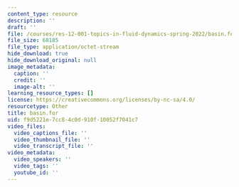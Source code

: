 ```yaml
---
content_type: resource
description: ''
draft: ''
file: /courses/res-12-001-topics-in-fluid-dynamics-spring-2022/basin.for
file_size: 68185
file_type: application/octet-stream
hide_download: true
hide_download_original: null
image_metadata:
  caption: ''
  credit: ''
  image-alt: ''
learning_resource_types: []
license: https://creativecommons.org/licenses/by-nc-sa/4.0/
resourcetype: Other
title: basin.for
uid: f9d5221e-7cc8-4c0d-910f-10052f7041c7
video_files:
  video_captions_file: ''
  video_thumbnail_file: ''
  video_transcript_file: ''
video_metadata:
  video_speakers: ''
  video_tags: ''
  youtube_id: ''
---
```

